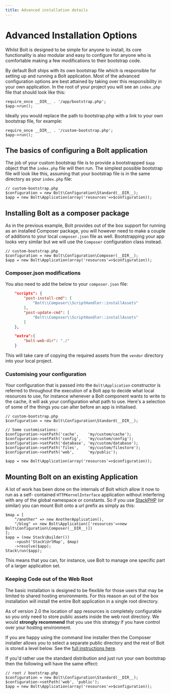 ```yaml
---
title: Advanced installation details
---
```

Advanced Installation Options
=============================

Whilst Bolt is designed to be simple for anyone to install, its core
functionality is also modular and easy to configure for anyone who is
comfortable making a few modifications to their bootstrap code.

By default Bolt ships with its own bootstrap file which is responsible for
setting up and running a Bolt application. Most of the advanced configuration
options are best attained by taking over this responsibility in your own
application. In the root of your project you will see an `index.php` file that
should look like this:

```
require_once __DIR__ . '/app/bootstrap.php';
$app->run();
```

Ideally you would replace the path to bootstrap.php with a link to your own
bootstrap file, for example:

```
require_once __DIR__ . '/custom-bootstrap.php';
$app->run();
```

The basics of configuring a Bolt application
--------------------------------------------

The job of your custom bootstrap file is to provide a bootstrapped `$app`
object that the `index.php` file will then run. The simplest possible bootstrap
file will look like this, assuming that your bootstrap file is in the same
directory as your `index.php` file:

```
// custom-bootstrap.php
$configuration = new Bolt\Configuration\Standard(__DIR__);
$app = new Bolt\Application(array('resources'=>$configuration));
```


Installing Bolt as a composer package
-------------------------------------

As in the previous example, Bolt provides out of the box support for running as
an installed Composer package, you will however need to make a couple of
additions to your local `composer.json` file as well. Bootstrapping your app
looks very similar but we will use the `Composer` configuration class instead.

```
// custom-bootstrap.php
$configuration = new Bolt\Configuration\Composer(__DIR__);
$app = new Bolt\Application(array('resources'=>$configuration));
```

### Composer.json modifications

You also need to add the below to your `composer.json` file:

```json
    "scripts": {
        "post-install-cmd": [
            "Bolt\\Composer\\ScriptHandler::installAssets"
        ],
        "post-update-cmd": [
            "Bolt\\Composer\\ScriptHandler::installAssets"
        ]
    },

    "extra":{
        "bolt-web-dir": "./"
    }
```

This will take care of copying the required assets from the `vendor` directory
into your local project.

### Customising your configuration

Your configuration that is passed into the `Bolt\Application` constructor is
referred to throughout the execution of a Bolt app to decide what local
resources to use, for instance whenever a Bolt component wants to write to the
cache, it will ask your configuration what path to use. Here's a selection of
some of the things you can alter before an app is initialised.

```
// custom-bootstrap.php
$configuration = new Bolt\Configuration\Standard(__DIR__);

// Some customisations:
$configuration->setPath('cache',    'my/custom/cache');
$configuration->setPath('config',   'my/custom/config');
$configuration->setPath('database', 'my/custom/database');
$configuration->setPath('files',    'my/custom/filestore');
$configuration->setPath('web',      'my/public');

$app = new Bolt\Application(array('resources'=>$configuration));
```


Mounting Bolt on an existing Application
----------------------------------------

A lot of work has been done on the internals of Bolt which allow it now to run
as a self- contained `HTTPKernelInterface` application without interfering with
any of the global namespace or constants. So if you use [StackPHP](http://stackphp.com/) (or similar) you can mount Bolt onto a
url prefix as simply as this:

```
$map = [
    "/another" => new AnotherApplication(),
    "/blog" => new Bolt\Application(['resources'=>new Bolt\Configuration\Composer(__DIR__)])
];
$app = (new Stack\Builder())
    ->push('Stack\UrlMap', $map)
    ->resolve($app);
Stack\run($app);
```

This means that you can, for instance, use Bolt to manage one specific part of
a larger application set.

### Keeping Code out of the Web Root

The basic installation is designed to be flexible for those users that may be
limited to shared hosting environments. For this reason an out of the box
installation will install the entire Bolt application in a single root
directory.

As of version 2.0 the location of app resources is completely configurable so
you only need to store public assets inside the web root directory. We would
**strongly recommend** that you use this strategy if you have control over your
hosting environment.

If you are happy using the command line installer then the Composer installer
allows you to select a separate public directory and the rest of Bolt is stored
a level below. See the
<a href="/2.2/getting-started/installation-composer#single-command-install">full instructions here</a>.

If you'd rather use the standard distribution and just run your own bootstrap
then the following will have the same effect:

```
// root / bootstrap.php
$configuration = new Bolt\Configuration\Standard(__DIR__);
$configuration->setPath('web', 'public');
$app = new Bolt\Application(array('resources'=>$configuration));
```

